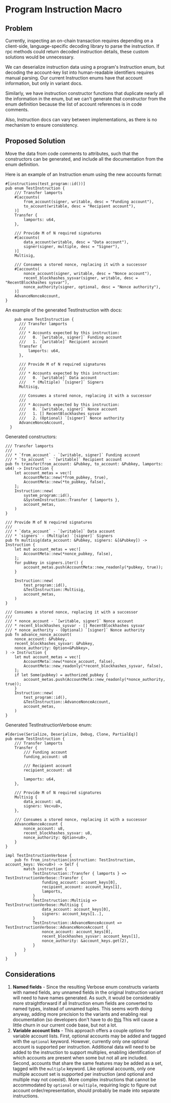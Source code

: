 # Program Instruction Macro

## Problem

Currently, inspecting an on-chain transaction requires depending on a
client-side, language-specific decoding library to parse the instruction.  If
rpc methods could return decoded instruction details, these custom solutions
would be unnecessary.

We can deserialize instruction data using a program's Instruction enum, but
decoding the account-key list into human-readable identifiers requires manual
parsing. Our current Instruction enums have that account information, but only
in variant docs.

Similarly, we have instruction constructor functions that duplicate nearly all
the information in the enum, but we can't generate that constructor from the
enum definition because the list of account references is in code comments.

Also, Instruction docs can vary between implementations, as there is no
mechanism to ensure consistency.

## Proposed Solution

Move the data from code comments to attributes, such that the constructors
can be generated, and include all the documentation from the enum definition.

Here is an example of an Instruction enum using the new accounts format:

```rust,ignore
#[instructions(test_program::id())]
pub enum TestInstruction {
    /// Transfer lamports
    #[accounts(
        from_account(signer, writable, desc = "Funding account"),
        to_account(writable, desc = "Recipient account"),
    )]
    Transfer {
        lamports: u64,
    },

    /// Provide M of N required signatures
    #[accounts(
        data_account(writable, desc = "Data account"),
        signer(signer, multiple, desc = "Signer"),
    )]
    Multisig,

    /// Consumes a stored nonce, replacing it with a successor
    #[accounts(
        nonce_account(signer, writable, desc = "Nonce account"),
        recent_blockhashes_sysvar(signer, writable, desc = "RecentBlockhashes sysvar"),
        nonce_authority(signer, optional, desc = "Nonce authority"),
    )]
    AdvanceNonceAccount,
}
```

An example of the generated TestInstruction with docs:
```rust,ignore
    pub enum TestInstruction {
      /// Transfer lamports
      ///
      /// * Accounts expected by this instruction:
      ///   0. `[writable, signer]` Funding account
      ///   1. `[writable]` Recipient account
      Transfer {
          lamports: u64,
      },

      /// Provide M of N required signatures
      ///
      /// * Accounts expected by this instruction:
      ///   0. `[writable]` Data account
      ///   * (Multiple) `[signer]` Signers
      Multisig,

      /// Consumes a stored nonce, replacing it with a successor
      ///
      /// * Accounts expected by this instruction:
      ///   0. `[writable, signer]` Nonce account
      ///   1. [] RecentBlockhashes sysvar
      ///   2. (Optional) `[signer]` Nonce authority
      AdvanceNonceAccount,
  }
```

Generated constructors:
```rust,ignore
/// Transfer lamports
///
/// * `from_account` - `[writable, signer]` Funding account
/// * `to_account` - `[writable]` Recipient account
pub fn transfer(from_account: &Pubkey, to_account: &Pubkey, lamports: u64) -> Instruction {
    let account_metas = vec![
        AccountMeta::new(*from_pubkey, true),
        AccountMeta::new(*to_pubkey, false),
    ];
    Instruction::new(
        system_program::id(),
        &SystemInstruction::Transfer { lamports },
        account_metas,
    )
}

/// Provide M of N required signatures
///
/// * `data_account` - `[writable]` Data account
/// * `signers` - (Multiple) `[signer]` Signers
pub fn multisig(data_account: &Pubkey, signers: &[&Pubkey]) -> Instruction {
    let mut account_metas = vec![
        AccountMeta::new(*nonce_pubkey, false),
    ];
    for pubkey in signers.iter() {
        account_metas.push(AccountMeta::new_readonly(*pubkey, true));
    }

    Instruction::new(
        test_program::id(),
        &TestInstruction::Multisig,
        account_metas,
    )
}

/// Consumes a stored nonce, replacing it with a successor
///
/// * nonce_account - `[writable, signer]` Nonce account
/// * recent_blockhashes_sysvar - [] RecentBlockhashes sysvar
/// * nonce_authority - (Optional) `[signer]` Nonce authority
pub fn advance_nonce_account(
    nonce_account: &Pubkey,
    recent_blockhashes_sysvar: &Pubkey,
    nonce_authority: Option<&Pubkey>,
) -> Instruction {
    let mut account_metas = vec![
        AccountMeta::new(*nonce_account, false),
        AccountMeta::new_readonly(*recent_blockhashes_sysvar, false),
    ];
    if let Some(pubkey) = authorized_pubkey {
        account_metas.push(AccountMeta::new_readonly(*nonce_authority, true));
    }
    Instruction::new(
        test_program::id(),
        &TestInstruction::AdvanceNonceAccount,
        account_metas,
    )
}

```

Generated TestInstructionVerbose enum:

```rust,ignore
#[derive(Serialize, Deserialize, Debug, Clone, PartialEq)]
pub enum TestInstruction {
    /// Transfer lamports
    Transfer {
        /// Funding account
        funding_account: u8

        /// Recipient account
        recipient_account: u8

        lamports: u64,
    },

    /// Provide M of N required signatures
    Multisig {
        data_account: u8,
        signers: Vec<u8>,
    },

    /// Consumes a stored nonce, replacing it with a successor
    AdvanceNonceAccount {
        nonce_account: u8,
        recent_blockhashes_sysvar: u8,
        nonce_authority: Option<u8>,
    }
}

impl TestInstructionVerbose {
    pub fn from_instruction(instruction: TestInstruction, account_keys: Vec<u8>) -> Self {
        match instruction {
            TestInstruction::Transfer { lamports } => TestInstructionVerbose::Transfer {
                funding_account: account_keys[0],
                recipient_account: account_keys[1],
                lamports,
            }
            TestInstruction::Multisig => TestInstructionVerbose::Multisig {
                data_account: account_keys[0],
                signers: account_keys[1..],
            }
            TestInstruction::AdvanceNonceAccount => TestInstructionVerbose::AdvanceNonceAccount {
                nonce_account: account_keys[0],
                recent_blockhashes_sysvar: account_keys[1],
                nonce_authority: &account_keys.get(2),
            }
        }
    }
}

```

## Considerations

1. **Named fields** - Since the resulting Verbose enum constructs variants with
named fields, any unnamed fields in the original Instruction variant will need
to have names generated. As such, it would be considerably more straightforward
if all Instruction enum fields are converted to named types, instead of unnamed
tuples. This seems worth doing anyway, adding more precision to the variants and
enabling real documentation (so developers don't have to do
[this](https://github.com/solana-labs/solana/blob/3aab13a1679ba2b7846d9ba39b04a52f2017d3e0/sdk/src/system_instruction.rs#L140)
This will cause a little churn in our current code base, but not a lot.
2. **Variable account lists** - This approach offers a couple options for
variable account lists. First, optional accounts may be added and tagged with
the `optional` keyword. However, currently only one optional account is
supported per instruction. Additional data will need to be added to the
instruction to support multiples, enabling identification of which accounts are
present when some but not all are included. Second, accounts that share the same
features may be added as a set, tagged with the `multiple` keyword. Like
optional accounts, only one multiple account set is supported per instruction
(and optional and multiple may not coexist). More complex instructions that
cannot be accommodated by `optional` or `multiple`, requiring logic to figure
out account order/representation, should probably be made into separate
instructions.
